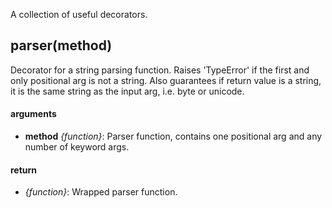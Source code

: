 A collection of useful decorators.

## parser(method)
Decorator for a string parsing function.
Raises 'TypeError' if the first and only positional arg is not a string.
Also guarantees if return value is a string, it is the same string as the input arg, i.e. byte or unicode.

#### arguments
* **method** *{function}*: Parser function, contains one positional arg and any number of keyword args.

#### return
* *{function}*: Wrapped parser function.

